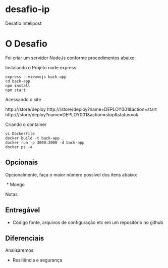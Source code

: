 # desafio-ip
Desafio Intelipost

# O Desafio

Foi criar um servidor NodeJs conforme procedimentos abaixo:

Instalando o Projeto node express

	express --view=ejs back-app
	cd back-app
	npm install	
	npm start

Acessando o site

http://<ip>/store/deploy
http://<ip>/store/deploy?name=DEPLOY001&action=start
http://<ip>/store/deploy?name=DEPLOY001&action=stop&status=ok

Criando o container

	vi Dockerfile
	docker build -t back-app .
 	docker run -p 3000:3000 -d back-app
 	docker ps -a

## Opcionais

Opcionalmente, faça o maior número possível dos itens abaixo:

  * Mongo

Notas

## Entregável

  * Código fonte, arquivos de configuração etc em um repositório no github

## Diferenciais

Analisaremos:
  - Resiliência e segurança

